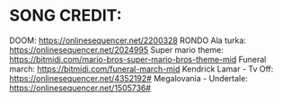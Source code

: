 # SONG CREDIT:

DOOM: https://onlinesequencer.net/2200328
RONDO Ala turka: https://onlinesequencer.net/2024995
Super mario theme: https://bitmidi.com/mario-bros-super-mario-bros-theme-mid
Funeral march: https://bitmidi.com/funeral-march-mid
Kendrick Lamar - Tv Off: https://onlinesequencer.net/4352192#
Megalovania - Undertale: https://onlinesequencer.net/1505736#